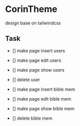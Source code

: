 # CorinTheme

design base on tailwindcss

## Task

- [] make page insert users
- [] make page edit users
- [] make page show users
- [] delete user

- [] make page insert bible mem
- [] make page edit bible mem
- [] make page show bible mem
- [] delete bible mem
